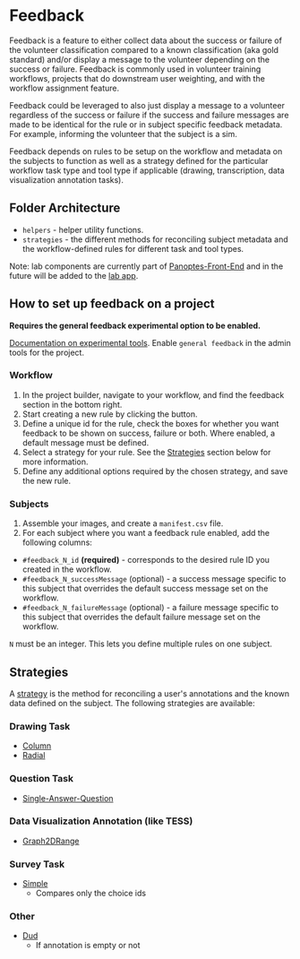 # Feedback

Feedback is a feature to either collect data about the success or failure of the volunteer classification compared to a known classification (aka gold standard) and/or display a message to the volunteer depending on the success or failure. Feedback is commonly used in volunteer training workflows, projects that do downstream user weighting, and with the workflow assignment feature. 

Feedback could be leveraged to also just display a message to a volunteer regardless of the success or failure if the success and failure messages are made to be identical for the rule or in subject specific feedback metadata. For example, informing the volunteer that the subject is a sim.

Feedback depends on rules to be setup on the workflow and metadata on the subjects to function as well as a strategy defined for the particular workflow task type and tool type if applicable (drawing, transcription, data visualization annotation tasks).

## Folder Architecture

- `helpers` - helper utility functions.
- `strategies` - the different methods for reconciling subject metadata and the workflow-defined rules for different task and tool types.

Note: lab components are currently part of [Panoptes-Front-End](https://github.com/zooniverse/Panoptes-Front-End/tree/master/app/features/feedback/lab) and in the future will be added to the [lab app](https://github.com/zooniverse/pfe-lab).

## How to set up feedback on a project

**Requires the general feedback experimental option to be enabled.**

[Documentation on experimental tools](https://github.com/zooniverse/how-to-zooniverse/blob/master/ProjectLifecycle/experimental_tools.md). Enable `general feedback` in the admin tools for the project.

### Workflow

1. In the project builder, navigate to your workflow, and find the feedback section in the bottom right.
1. Start creating a new rule by clicking the button.
1. Define a unique id for the rule, check the boxes for whether you want feedback to be shown on success, failure or both. Where enabled, a default message must be defined.
1. Select a strategy for your rule. See the [Strategies](#Strategies) section below for more information.
1. Define any additional options required by the chosen strategy, and save the new rule.

### Subjects

1. Assemble your images, and create a `manifest.csv` file.
1. For each subject where you want a feedback rule enabled, add the following columns:

  - `#feedback_N_id` **(required)** - corresponds to the desired rule ID you created in the workflow.
  - `#feedback_N_successMessage` (optional) - a success message specific to this subject that overrides the default success message set on the workflow.
  - `#feedback_N_failureMessage` (optional) - a failure message specific to this subject that overrides the default failure message set on the workflow.

  `N` must be an integer. This lets you define multiple rules on one subject.

## Strategies

A [strategy](strategies/README.md) is the method for reconciling a user's annotations and the known data defined on the subject. The following strategies are available:

### Drawing Task

- [Column](strategies/drawing/column/README.md)
- [Radial](strategies/drawing/radial/README.md)

### Question Task

- [Single-Answer-Question](strategies/single-answer-question/README.md)

### Data Visualization Annotation (like TESS)

- [Graph2DRange](strategies/datavis/graph2drange/README.md)

### Survey Task

- [Simple](strategies/survey/simple/README.md)
  - Compares only the choice ids

### Other

- [Dud](strategies/dud/README.md)
  - If annotation is empty or not
